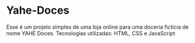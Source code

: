 # Yahe-Doces
Esse é um projeto simples de uma loja online para uma doceria fictícia de nome YAHE Doces. 
Tecnologias utilizadas: HTML, CSS e JavaScript 
